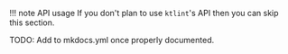 !!! note API usage
    If you don't plan to use `ktlint`'s API then you can skip this section.


TODO: Add to mkdocs.yml once properly documented.
